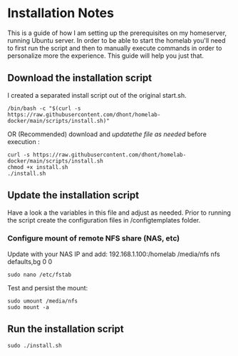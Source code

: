 # Installation Notes

This is a guide of how I am setting up the prerequisites on my homeserver, running Ubuntu server. In order to be able to start the homelab you'll need to first run the script and then to manually execute commands in order to personalize more the experience. This guide will help you just that.


## Download the installation script
I created a separated install script out of the original start.sh.


```console
/bin/bash -c "$(curl -s https://raw.githubusercontent.com/dhont/homelab-docker/main/scripts/install.sh)"
```
OR (Recommended) download and *updatethe file as needed*  before execution : 

```console
curl -s https://raw.githubusercontent.com/dhont/homelab-docker/main/scripts/install.sh
chmod +x install.sh
./install.sh
```
## Update the installation script

Have a look a the variables in this file and adjust as needed. Prior to running the script create the configuration files in /configtemplates folder.

### Configure mount of remote NFS share (NAS, etc)

Update with your NAS IP and add: 192.168.1.100:/homelab /media/nfs  nfs defaults,bg 0 0
```console
sudo nano /etc/fstab
```
Test and persist the mount:
```console
sudo umount /media/nfs
sudo mount -a
```

## Run the installation script

```console
sudo ./install.sh
```